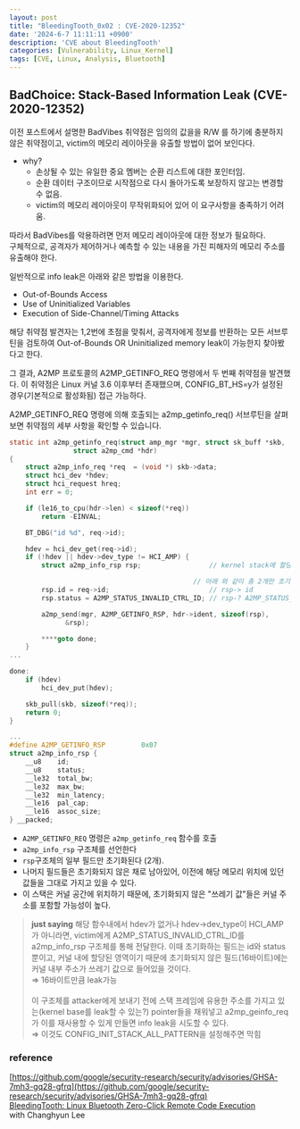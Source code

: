 ```yaml
---
layout: post
title: "BleedingTooth_0x02 : CVE-2020-12352"
date: '2024-6-7 11:11:11 +0900'
description: 'CVE about BleedingTooth'
categories: [Vulnerability, Linux_Kernel]
tags: [CVE, Linux, Analysis, Bluetooth]
---
```


## **BadChoice: Stack-Based Information Leak (CVE-2020-12352)**

이전 포스트에서 설명한 BadVibes 취약점은 임의의 값을을 R/W 를 하기에 충분하지 않은 취약점이고, victim의 메모리 레이아웃을 유출할 방법이 없어 보인다다.
- why?
  - 손상될 수 있는 유일한 중요 멤버는 순환 리스트에 대한 포인터임.
  - 순환 데이터 구조이므로 시작점으로 다시 돌아가도록 보장하지 않고는 변경할 수 없음.
  - victim의 메모리 레이아웃이 무작위화되어 있어 이 요구사항을 충족하기 어려움.

따라서 BadVibes를 악용하려면 먼저 메모리 레이아웃에 대한 정보가 필요하다. <br>
구체적으로, 공격자가 제어하거나 예측할 수 있는 내용을 가진 피해자의 메모리 주소를 유출해야 한다.

일반적으로 info leak은 아래와 같은 방법을 이용한다.
- Out-of-Bounds Access
- Use of Uninitialized Variables
- Execution of Side-Channel/Timing Attacks

해당 취약점 발견자는 1,2번에 초점을 맞춰서, 공격자에게 정보를 반환하는 모든 서브루틴을 검토하여 Out-of-Bounds OR Uninitialized memory leak이 가능한지 찾아봤다고 한다.

그 결과, A2MP 프로토콜의 A2MP_GETINFO_REQ 명령에서 두 번째 취약점을 발견했다. 이 취약점은 Linux 커널 3.6 이후부터 존재했으며, CONFIG_BT_HS=y가 설정된 경우(기본적으로 활성화됨) 접근 가능하다.

A2MP_GETINFO_REQ 명령에 의해 호출되는 a2mp_getinfo_req() 서브루틴을 살펴보면 취약점의 세부 사항을 확인할 수 있습니다.

```c
static int a2mp_getinfo_req(struct amp_mgr *mgr, struct sk_buff *skb,
			    struct a2mp_cmd *hdr)
{
	struct a2mp_info_req *req  = (void *) skb->data;
	struct hci_dev *hdev;
	struct hci_request hreq;
	int err = 0;

	if (le16_to_cpu(hdr->len) < sizeof(*req))
		return -EINVAL;

	BT_DBG("id %d", req->id);

	hdev = hci_dev_get(req->id);
	if (!hdev || hdev->dev_type != HCI_AMP) {
		struct a2mp_info_rsp rsp;                 // kernel stack에 할당됨

                                              // 아래 와 같이 총 2개만 초기화
		rsp.id = req->id;                         // rsp-> id
		rsp.status = A2MP_STATUS_INVALID_CTRL_ID; // rsp-? A2MP_STATUS_INVALID_CTRL_ID

		a2mp_send(mgr, A2MP_GETINFO_RSP, hdr->ident, sizeof(rsp),
			  &rsp);

		****goto done;
	}
...

done:
	if (hdev)
		hci_dev_put(hdev);

	skb_pull(skb, sizeof(*req));
	return 0;
}

...
#define A2MP_GETINFO_RSP         0x07
struct a2mp_info_rsp {
	__u8	id;
	__u8	status;
	__le32	total_bw;
	__le32	max_bw;
	__le32	min_latency;
	__le16	pal_cap;
	__le16	assoc_size;
} __packed;
```

- `A2MP_GETINFO_REQ` 명령은 `a2mp_getinfo_req` 함수를 호출
- `a2mp_info_rsp` 구조체를 선언한다
- `rsp`구조체의 일부 필드만 초기화된다 (2개).
- 나머지 필드들은 초기화되지 않은 채로 남아있어, 이전에 해당 메모리 위치에 있던 값들을 그대로 가지고 있을 수 있다.
- 이 스택은 커널 공간에 위치하기 때문에, 초기화되지 않은 "쓰레기 값"들은 커널 주소를 포함할 가능성이 높다.

> **just saying**
>해당 함수내에서 hdev가 없거나 hdev→dev_type이 HCI_AMP가 아니라면, victim에게 A2MP_STATUS_INVALID_CTRL_ID를 a2mp_info_rsp 구조체를 통해 전달한다. 이때 초기화하는 필드는 id와 status 뿐이고, 커널 내에 할당된 영역이기 때문에 초기화되지 않은 필드(16바이트)에는 커널 내부 주소가 쓰레기 값으로 들어있을 것이다.<br>
> ⇒ 16바이트만큼 leak가능
><br><br>
>이 구조체를 attacker에게 보내기 전에 스택 프레임에 유용한 주소를 가지고 있는(kernel base를 leak할 수 있는?) pointer들을 채워넣고 a2mp_geinfo_req가 이를 재사용할 수 있게 만들면 info leak을 시도할 수 있다.
><br>
> ⇒ 이것도 CONFIG_INIT_STACK_ALL_PATTERN을 설정해주면 막힘

### reference

[https://github.com/google/security-research/security/advisories/GHSA-7mh3-gq28-gfrq](https://github.com/google/security-research/security/advisories/GHSA-7mh3-gq28-gfrq)<br>
[BleedingTooth: Linux Bluetooth Zero-Click Remote Code Execution](https://google.github.io/security-research/pocs/linux/bleedingtooth/writeup.html#badvibes-heap-based-buffer-overflow-cve-2020-24490)<br>
with Changhyun Lee
